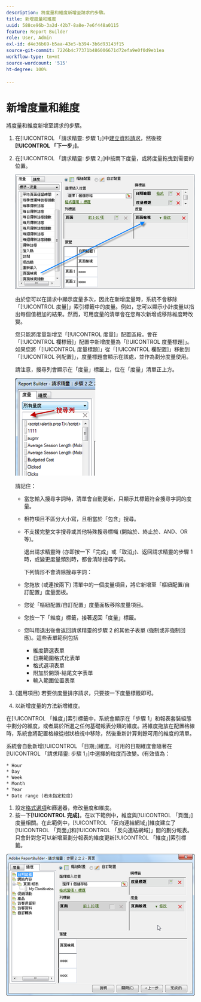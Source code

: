 ```yaml
---
description: 將度量和維度新增至請求的步驟。
title: 新增度量和維度
uuid: 588ce96b-3a2d-42b7-8a8e-7e6f448a0115
feature: Report Builder
role: User, Admin
exl-id: d4e36b69-b5aa-43e5-b394-3b6d93143f15
source-git-commit: 7226b4c77371b486006671d72efa9e0f0d9eb1ea
workflow-type: tm+mt
source-wordcount: '515'
ht-degree: 100%

---
```


# 新增度量和維度

將度量和維度新增至請求的步驟。

1. 在[!UICONTROL 「請求精靈: 步驟 1」]中[建立資料請求](/help/analyze/report-builder/data-requests/data-requests.md)，然後按&#x200B;**[!UICONTROL 「下一步」]**。
1. 在[!UICONTROL 「請求精靈: 步驟 2」]中按兩下度量，或將度量拖曳到需要的位置。

   ![步驟資訊](assets/adding_metrics.png)

   由於您可以在請求中顯示度量多次，因此在新增度量時，系統不會移除「[!UICONTROL 度量]」索引標籤中的度量。例如，您可以顯示小計度量以指出每個值相加的結果。然而，可用度量的清單會在您每次新增或移除維度時改變。

   您只能將度量新增至「[!UICONTROL 度量]」配置區段。會在「[!UICONTROL 欄標籤]」配置中新增度量為「[!UICONTROL 度量標題]」。如果您將「[!UICONTROL 度量標題]」從「[!UICONTROL 欄配置]」移動到「[!UICONTROL 列配置]」，度量標題會顯示在該處，並作為劃分度量使用。

   請注意，搜尋列會顯示在「度量」標籤上，位在「度量」清單正上方。

   ![](assets/search_bar_metric.png)

   請記住：

   * 當您輸入搜尋字詞時，清單會自動更新，只顯示其標籤符合搜尋字詞的度量。
   * 相符項目不區分大小寫，且相當於「包含」搜尋。
   * 不支援完整文字搜尋或其他特殊搜尋標幟 (開始於、終止於、AND、OR 等)。

      退出請求精靈時 (亦即按一下「完成」或「取消」)、返回請求精靈的步驟 1 時，或變更度量類別時，都會清除搜尋字詞。

      下列情形不會清除搜尋字詞：

   * 您拖放 (或連按兩下) 清單中的一個度量項目，將它新增至「樞紐配置/自訂配置」度量面板。
   * 您從「樞紐配置/自訂配置」度量面板移除度量項目。
   * 您按一下「維度」標籤，接著返回「度量」標籤。
   * 您叫用退出後會返回請求精靈的步驟 2 的其他子表單 (強制或非強制回應)。這些表單範例包括

      * 維度篩選表單
      * 日期範圍格式化表單
      * 格式選項表單
      * 附加於開頭-結尾文字表單
      * 輸入範圍位置表單

1. (選用項目) 若要依度量排序請求，只要按一下度量標籤即可。
1. 以新增度量的方法新增維度。

在[!UICONTROL 「維度」]索引標籤中，系統會顯示在「步驟 1」和報表套裝組態中劃分的維度，或者屬於所選之任何基礎報表分類的維度。將維度拖放在配置格線時，系統會將配置格線從樹狀檢視中移除，然後重新計算剩餘可用的維度的清單。

系統會自動新增[!UICONTROL 「日期」]維度。可用的日期維度會隨著在[!UICONTROL 「請求精靈: 步驟 1」]中選擇的粒度而改變。(有效值為：

    * Hour
    * Day
    * Week
    * Month
    * Year
    * Date range (若未指定粒度)

1. 設定[格式選項](/help/analyze/report-builder/layout/t-format-display-headers.md)和篩選器，修改量度和維度。
1. 按一下&#x200B;**[!UICONTROL 完成]**。在以下範例中，維度與[!UICONTROL 「頁面」]度量相關。在此範例中，[!UICONTROL 「反向連結網域」]維度建立了[!UICONTROL 「頁面」]和[!UICONTROL 「反向連結網域]」間的劃分報表。只會針對您可以新增至劃分報表的維度更新[!UICONTROL 「維度」]索引標籤。

![](assets/page_pageview_02.png)
